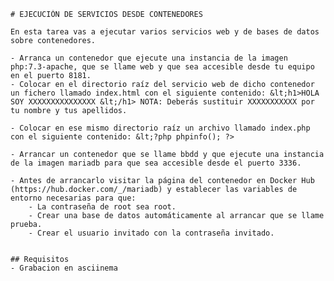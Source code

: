     # EJECUCIÓN DE SERVICIOS DESDE CONTENEDORES

    En esta tarea vas a ejecutar varios servicios web y de bases de datos sobre contenedores.

    - Arranca un contenedor que ejecute una instancia de la imagen php:7.3-apache, que se llame web y que sea accesible desde tu equipo en el puerto 8181.
    - Colocar en el directorio raíz del servicio web de dicho contenedor un fichero llamado index.html con el siguiente contenido: &lt;h1>HOLA SOY XXXXXXXXXXXXXXX &lt;/h1> NOTA: Deberás sustituir XXXXXXXXXXX por tu nombre y tus apellidos.

    - Colocar en ese mismo directorio raíz un archivo llamado index.php con el siguiente contenido: &lt;?php phpinfo(); ?>

    - Arrancar un contenedor que se llame bbdd y que ejecute una instancia de la imagen mariadb para que sea accesible desde el puerto 3336.

    - Antes de arrancarlo visitar la página del contenedor en Docker Hub (https://hub.docker.com/_/mariadb) y establecer las variables de entorno necesarias para que:
        - La contraseña de root sea root.
        - Crear una base de datos automáticamente al arrancar que se llame prueba.
        - Crear el usuario invitado con la contraseña invitado.


    ## Requisitos
    - Grabacion en asciinema